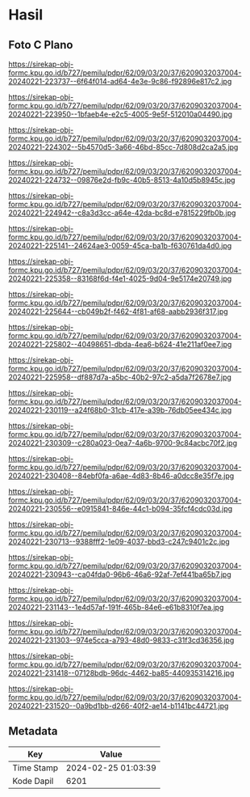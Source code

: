 # Hasil

## Foto C Plano

https://sirekap-obj-formc.kpu.go.id/b727/pemilu/pdpr/62/09/03/20/37/6209032037004-20240221-223737--6f64f014-ad64-4e3e-9c86-f92896e817c2.jpg

https://sirekap-obj-formc.kpu.go.id/b727/pemilu/pdpr/62/09/03/20/37/6209032037004-20240221-223950--1bfaeb4e-e2c5-4005-9e5f-512010a04490.jpg

https://sirekap-obj-formc.kpu.go.id/b727/pemilu/pdpr/62/09/03/20/37/6209032037004-20240221-224302--5b4570d5-3a66-46bd-85cc-7d808d2ca2a5.jpg

https://sirekap-obj-formc.kpu.go.id/b727/pemilu/pdpr/62/09/03/20/37/6209032037004-20240221-224732--09876e2d-fb9c-40b5-8513-4a10d5b8945c.jpg

https://sirekap-obj-formc.kpu.go.id/b727/pemilu/pdpr/62/09/03/20/37/6209032037004-20240221-224942--c8a3d3cc-a64e-42da-bc8d-e7815229fb0b.jpg

https://sirekap-obj-formc.kpu.go.id/b727/pemilu/pdpr/62/09/03/20/37/6209032037004-20240221-225141--24624ae3-0059-45ca-ba1b-f630761da4d0.jpg

https://sirekap-obj-formc.kpu.go.id/b727/pemilu/pdpr/62/09/03/20/37/6209032037004-20240221-225358--83168f6d-f4e1-4025-9d04-9e5174e20749.jpg

https://sirekap-obj-formc.kpu.go.id/b727/pemilu/pdpr/62/09/03/20/37/6209032037004-20240221-225644--cb049b2f-f462-4f81-af68-aabb2936f317.jpg

https://sirekap-obj-formc.kpu.go.id/b727/pemilu/pdpr/62/09/03/20/37/6209032037004-20240221-225802--40498651-dbda-4ea6-b624-41e211af0ee7.jpg

https://sirekap-obj-formc.kpu.go.id/b727/pemilu/pdpr/62/09/03/20/37/6209032037004-20240221-225958--df887d7a-a5bc-40b2-97c2-a5da7f2678e7.jpg

https://sirekap-obj-formc.kpu.go.id/b727/pemilu/pdpr/62/09/03/20/37/6209032037004-20240221-230119--a24f68b0-31cb-417e-a39b-76db05ee434c.jpg

https://sirekap-obj-formc.kpu.go.id/b727/pemilu/pdpr/62/09/03/20/37/6209032037004-20240221-230309--c280a023-0ea7-4a6b-9700-9c84acbc70f2.jpg

https://sirekap-obj-formc.kpu.go.id/b727/pemilu/pdpr/62/09/03/20/37/6209032037004-20240221-230408--84ebf0fa-a6ae-4d83-8b46-a0dcc8e35f7e.jpg

https://sirekap-obj-formc.kpu.go.id/b727/pemilu/pdpr/62/09/03/20/37/6209032037004-20240221-230556--e0915841-846e-44c1-b094-35fcf4cdc03d.jpg

https://sirekap-obj-formc.kpu.go.id/b727/pemilu/pdpr/62/09/03/20/37/6209032037004-20240221-230713--9388fff2-1e09-4037-bbd3-c247c9401c2c.jpg

https://sirekap-obj-formc.kpu.go.id/b727/pemilu/pdpr/62/09/03/20/37/6209032037004-20240221-230943--ca04fda0-96b6-46a6-92af-7ef441ba65b7.jpg

https://sirekap-obj-formc.kpu.go.id/b727/pemilu/pdpr/62/09/03/20/37/6209032037004-20240221-231143--1e4d57af-191f-465b-84e6-e61b8310f7ea.jpg

https://sirekap-obj-formc.kpu.go.id/b727/pemilu/pdpr/62/09/03/20/37/6209032037004-20240221-231303--974e5cca-a793-48d0-9833-c31f3cd36356.jpg

https://sirekap-obj-formc.kpu.go.id/b727/pemilu/pdpr/62/09/03/20/37/6209032037004-20240221-231418--07128bdb-96dc-4462-ba85-440935314216.jpg

https://sirekap-obj-formc.kpu.go.id/b727/pemilu/pdpr/62/09/03/20/37/6209032037004-20240221-231520--0a9bd1bb-d266-40f2-ae14-b1141bc44721.jpg


## Metadata

| Key        | Value               |
| ---------- | ------------------- |
| Time Stamp | 2024-02-25 01:03:39 |
| Kode Dapil | 6201                |



